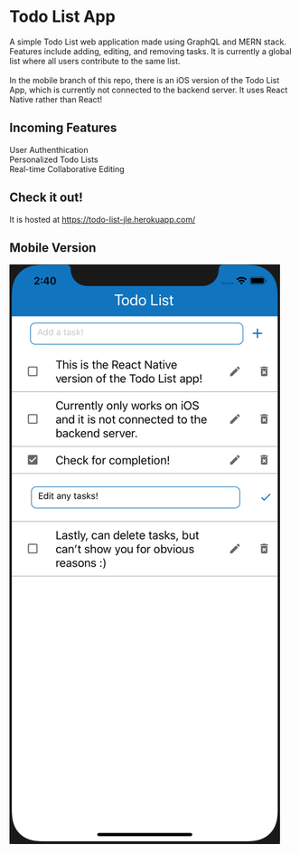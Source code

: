 # Todo List App
A simple Todo List web application made using GraphQL and MERN stack. Features include adding, editing, and removing tasks. It is currently a global list where all users contribute to the same list. <br> <br>
In the mobile branch of this repo, there is an iOS version of the Todo List App, which is currently not connected to the backend server. It uses React Native rather than React! 
## Incoming Features
User Authenthication <br>
Personalized Todo Lists <br>
Real-time Collaborative Editing
## Check it out!
It is hosted at https://todo-list-jle.herokuapp.com/
## Mobile Version <br>
![Screenshot](iOS.png)
